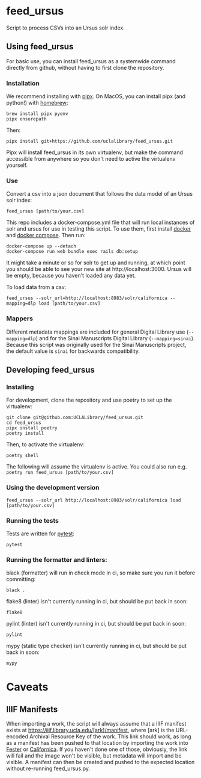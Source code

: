 # feed_ursus
Script to process CSVs into an Ursus solr index.

## Using feed_ursus

For basic use, you can install feed_ursus as a systemwide command directly from github, without having to first clone the repository.

### Installation

We recommend installing with [pipx](https://pipx.pypa.io/). On MacOS, you can install pipx (and python!) with [homebrew](https://brew.sh):

```
brew install pipx pyenv
pipx ensurepath
```

Then:

```
pipx install git+https://github.com/uclalibrary/feed_ursus.git
```

Pipx will install feed_ursus in its own virtualenv, but make the command accessible from anywhere so you don't need to active the virtualenv yourself.

### Use

Convert a csv into a json document that follows the data model of an Ursus solr index:

```
feed_ursus [path/to/your.csv]
```

This repo includes a docker-compose.yml file that will run local instances of solr and ursus for use in testing this script. To use them, first install [docker](https://docs.docker.com/install/) and [docker compose](https://docs.docker.com/compose/install/). Then run:

```
docker-compose up --detach
docker-compose run web bundle exec rails db:setup
```

It might take a minute or so for solr to get up and running, at which point you should be able to see your new site at http://localhost:3000. Ursus will be empty, because you haven't loaded any data yet.

To load data from a csv:

```
feed_ursus --solr_url=http://localhost:8983/solr/californica --mapping=dlp load [path/to/your.csv] 
```

### Mappers

Different metadata mappings are included for general Digital Library use (`--mapping=dlp`) and for the Sinai Manuscripts Digital Library (`--mapping=sinai`). Because this script was originally used for the Sinai Manuscripts project, the default value is `sinai` for backwards compatibility.

## Developing feed_ursus

### Installing

For development, clone the repository and use poetry to set up the virtualenv:

```
git clone git@github.com:UCLALibrary/feed_ursus.git
cd feed_ursus
pipx install poetry
poetry install
```

Then, to activate the virtualenv:

```
poetry shell
```

The following will assume the virtualenv is active. You could also run e.g. `poetry run feed_ursus [path/to/your.csv]`

### Using the development version

```
feed_ursus --solr_url http://localhost:8983/solr/californica load [path/to/your.csv]
```

### Running the tests

Tests are written for [pytest](https://docs.pytest.org/en/latest/):

```
pytest
```

### Running the formatter and linters:

black (formatter) will run in check mode in ci, so make sure you run it before committing:
```
black .
```

flake8 (linter) isn't currently running in ci, but should be put back in soon:
```
flake8
```

pylint (linter) isn't currently running in ci, but should be put back in soon:
```
pylint
```

mypy (static type checker) isn't currently running in ci, but should be put back in soon:
```
mypy
```

# Caveats

## IIIF Manifests

When importing a work, the script will always assume that a IIIF manifest exists at https://iiif.library.ucla.edu/[ark]/manifest, where [ark] is the URL-encoded Archival Resource Key of the work. This link should work, as long as a manifest has been pushed to that location by importing the work into [Fester](https://github.com/UCLALibrary/fester) or [Californica](https://github.com/UCLALibrary/californica). If you haven't done one of those, obviously, the link will fail and the image won't be visible, but metadata will import and be visible. A manifest can then be created and pushed to the expected location without re-running feed_ursus.py.
